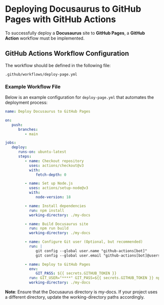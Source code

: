 # Deploying Docusaurus to GitHub Pages with GitHub Actions

To successfully deploy a **Docusaurus** site to **GitHub Pages**, a **GitHub Action** workflow must be implemented.

## GitHub Actions Workflow Configuration

The workflow should be defined in the following file:

```plaintext
.github/workflows/deploy-page.yml
```

### Example Workflow File

Below is an example configuration for `deploy-page.yml` that automates the deployment process:

```yaml
name: Deploy Docusaurus to GitHub Pages

on:
   push:
      branches:
         - main

jobs:
   deploy:
      runs-on: ubuntu-latest
      steps:
         - name: Checkout repository
           uses: actions/checkout@v3
           with:
              fetch-depth: 0

         - name: Set up Node.js
           uses: actions/setup-node@v3
           with:
              node-version: 18

         - name: Install dependencies
           run: npm install
           working-directory: ./my-docs

         - name: Build Docusaurus site
           run: npm run build
           working-directory: ./my-docs

         - name: Configure Git user (Optional, but recommended)
           run: |
              git config --global user.name "github-actions[bot]"
              git config --global user.email "github-actions[bot]@users.noreply.github.com"

         - name: Deploy to GitHub Pages
           env:
              GIT_PASS: ${{ secrets.GITHUB_TOKEN }}
           run: GIT_USER="****" GIT_PASS=${{ secrets.GITHUB_TOKEN }} npm run deploy
           working-directory: ./my-docs
```

**Note**: Ensure that the Docusaurus directory is my-docs. If your project uses a different directory, update the working-directory paths accordingly.
